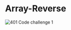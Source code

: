 # Array-Reverse

![401 Code challenge 1](https://user-images.githubusercontent.com/99936580/168699234-15c44cc0-6a91-4d89-b9a7-f643b4e12884.jpg)
